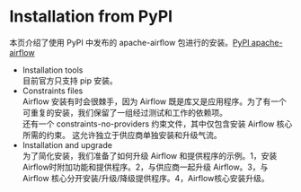 # Installation from PyPI
本页介绍了使用 PyPI 中发布的 apache-airflow 包进行的安装。[PyPI apache-airflow](https://pypi.org/project/apache-airflow/)

* Installation tools  
  目前官方只支持 pip 安装。
* Constraints files  
  Airflow 安装有时会很棘手，因为 Airflow 既是库又是应用程序。为了有一个可重复的安装，我们保留了一组经过测试和工作的依赖项。  
  还有一个 constraints-no-providers 约束文件，其中仅包含安装 Airflow 核心所需的约束。 这允许独立于供应商单独安装和升级气流。
* Installation and upgrade  
  为了简化安装，我们准备了如何升级 Airflow 和提供程序的示例。1，安装 Airflow时附加功能和提供程序。2，与供应商一起升级 Airflow。3，与 Airflow 核心分开安装/升级/降级提供程序。4，Airflow核心安装升级。